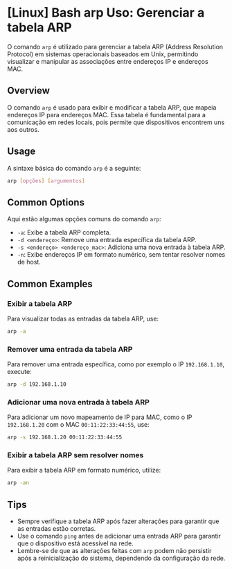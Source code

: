 # [Linux] Bash arp Uso: Gerenciar a tabela ARP

O comando `arp` é utilizado para gerenciar a tabela ARP (Address Resolution Protocol) em sistemas operacionais baseados em Unix, permitindo visualizar e manipular as associações entre endereços IP e endereços MAC.

## Overview
O comando `arp` é usado para exibir e modificar a tabela ARP, que mapeia endereços IP para endereços MAC. Essa tabela é fundamental para a comunicação em redes locais, pois permite que dispositivos encontrem uns aos outros.

## Usage
A sintaxe básica do comando `arp` é a seguinte:

```bash
arp [opções] [argumentos]
```

## Common Options
Aqui estão algumas opções comuns do comando `arp`:

- `-a`: Exibe a tabela ARP completa.
- `-d <endereço>`: Remove uma entrada específica da tabela ARP.
- `-s <endereço> <endereço_mac>`: Adiciona uma nova entrada à tabela ARP.
- `-n`: Exibe endereços IP em formato numérico, sem tentar resolver nomes de host.

## Common Examples

### Exibir a tabela ARP
Para visualizar todas as entradas da tabela ARP, use:

```bash
arp -a
```

### Remover uma entrada da tabela ARP
Para remover uma entrada específica, como por exemplo o IP `192.168.1.10`, execute:

```bash
arp -d 192.168.1.10
```

### Adicionar uma nova entrada à tabela ARP
Para adicionar um novo mapeamento de IP para MAC, como o IP `192.168.1.20` com o MAC `00:11:22:33:44:55`, use:

```bash
arp -s 192.168.1.20 00:11:22:33:44:55
```

### Exibir a tabela ARP sem resolver nomes
Para exibir a tabela ARP em formato numérico, utilize:

```bash
arp -an
```

## Tips
- Sempre verifique a tabela ARP após fazer alterações para garantir que as entradas estão corretas.
- Use o comando `ping` antes de adicionar uma entrada ARP para garantir que o dispositivo está acessível na rede.
- Lembre-se de que as alterações feitas com `arp` podem não persistir após a reinicialização do sistema, dependendo da configuração da rede.